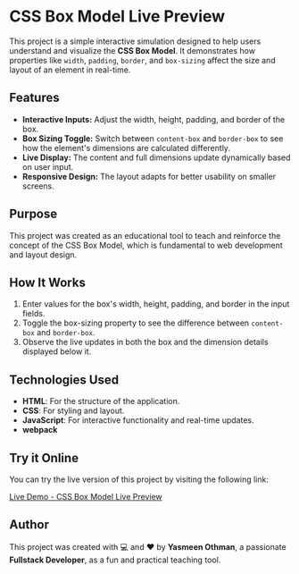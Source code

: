# CSS Box Model Live Preview

This project is a simple interactive simulation designed to help users understand and visualize the **CSS Box Model**. It demonstrates how properties like `width`, `padding`, `border`, and `box-sizing` affect the size and layout of an element in real-time.

## Features

- **Interactive Inputs:** Adjust the width, height, padding, and border of the box.
- **Box Sizing Toggle:** Switch between `content-box` and `border-box` to see how the element's dimensions are calculated differently.
- **Live Display:** The content and full dimensions update dynamically based on user input.
- **Responsive Design:** The layout adapts for better usability on smaller screens.

## Purpose

This project was created as an educational tool to teach and reinforce the concept of the CSS Box Model, which is fundamental to web development and layout design.

## How It Works

1. Enter values for the box's width, height, padding, and border in the input fields.
2. Toggle the box-sizing property to see the difference between `content-box` and `border-box`.
3. Observe the live updates in both the box and the dimension details displayed below it.

## Technologies Used

- **HTML**: For the structure of the application.
- **CSS**: For styling and layout.
- **JavaScript**: For interactive functionality and real-time updates.
- **webpack**

## Try it Online

You can try the live version of this project by visiting the following link:

[Live Demo - CSS Box Model Live Preview](https://eclectic-bonbon-c691ce.netlify.app/)

## Author

This project was created with 💻 and ❤️ by **Yasmeen Othman**, a passionate **Fullstack Developer**, as a fun and practical teaching tool.
